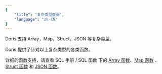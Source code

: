 ```yaml
---
{
    "title": "复杂类型查询",
    "language": "zh-CN"
}
---
```


Doris 支持 Array，Map，Struct，JSON 等复杂类型。

Doris 提供了针对以上复杂类型的各类函数。

详细的函数支持，请查看 SQL 手册 / SQL 函数 下的 [Array 函数](../sql-manual/sql-functions/scalar-functions/array-functions/array)、[Map 函数](../sql-manual/basic-element/sql-data-types/semi-structured/MAP) 、[Struct 函数](../sql-manual/sql-functions/scalar-functions/struct-functions/struct) 和 [JSON 函数](../sql-manual/sql-functions/scalar-functions/json-functions/json-parse)。
